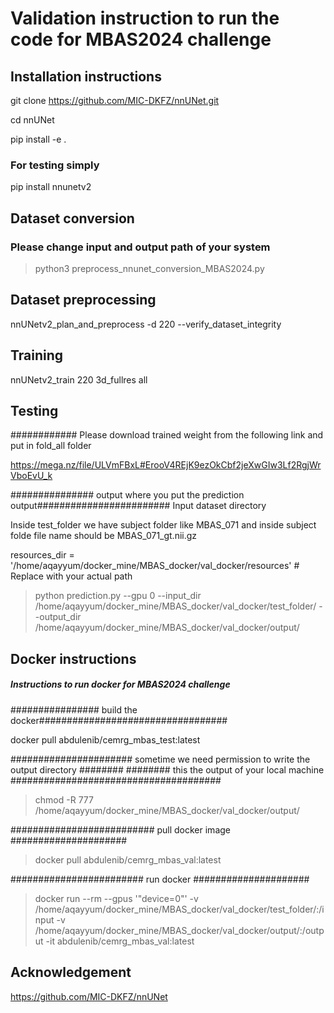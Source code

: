 # Validation instruction to run the code for MBAS2024 challenge

## Installation instructions
git clone https://github.com/MIC-DKFZ/nnUNet.git

cd nnUNet

pip install -e .

### For testing simply 

pip install nnunetv2

## Dataset conversion
### Please change input and output path of your system
> python3 preprocess_nnunet_conversion_MBAS2024.py

## Dataset preprocessing

nnUNetv2_plan_and_preprocess -d 220 --verify_dataset_integrity

## Training

nnUNetv2_train 220 3d_fullres all

## Testing

############ Please download trained weight from the following link and put in fold_all folder

https://mega.nz/file/ULVmFBxL#ErooV4REjK9ezOkCbf2jeXwGIw3Lf2RgjWrVboEvU_k

############### output where you put the prediction output########################
Input dataset directory

Inside test_folder we have subject folder like  MBAS_071 and inside subject folde file name should be MBAS_071_gt.nii.gz
             

resources_dir = '/home/aqayyum/docker_mine/MBAS_docker/val_docker/resources'  # Replace with your actual path

> python prediction.py --gpu 0 --input_dir /home/aqayyum/docker_mine/MBAS_docker/val_docker/test_folder/ --output_dir /home/aqayyum/docker_mine/MBAS_docker/val_docker/output/

## Docker instructions

##### Instructions to run docker for MBAS2024 challenge #############

################ build the docker##################################

docker pull abdulenib/cemrg_mbas_test:latest

###################### sometime we need permission to write the output directory ########
######## this the output of your local machine ######################################

> chmod -R 777 /home/aqayyum/docker_mine/MBAS_docker/val_docker/output/  

########################## pull docker image #####################

> docker pull abdulenib/cemrg_mbas_val:latest

######################## run docker #####################

> docker run --rm  --gpus '"device=0"' -v /home/aqayyum/docker_mine/MBAS_docker/val_docker/test_folder/:/input -v /home/aqayyum/docker_mine/MBAS_docker/val_docker/output/:/output -it abdulenib/cemrg_mbas_val:latest


## Acknowledgement
https://github.com/MIC-DKFZ/nnUNet
